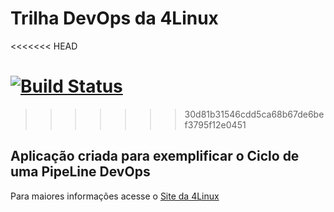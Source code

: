 # Trilha DevOps da 4Linux

<<<<<<< HEAD
<!-- Altere a Flag abaixo com sua URL do Travis -->
[![Build Status](https://travis-ci.org/sua_conta/simple-unittest.svg?branch=master)](https://travis-ci.org/sua_conta/simple-unittest)
=======
<!-- Altere a Flag abaixo com sua URL do seu usuário do Github -->
<!--
![![Build Status](https://app.travis-ci.com/vinicius-blkIT/DevOpsLab-HelloWorld.svg?branch=main)](https://app.travis-ci.com/vinicius-blkIT/DevOpsLab-HelloWorld) 
-->
>>>>>>> 30d81b31546cdd5ca68b67de6bef3795f12e0451

## Aplicação criada para exemplificar o Ciclo de uma PipeLine DevOps


Para maiores informações acesse o [Site da 4Linux](https://www.4linux.com.br/cursos/devops)
